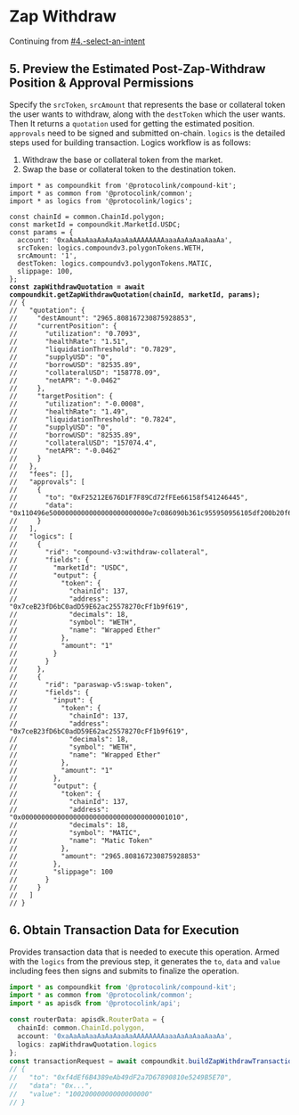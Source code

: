 # Zap Withdraw

Continuing from [#4.-select-an-intent](./#4.-select-an-intent "mention")

## 5. Preview the Estimated Post-Zap-Withdraw Position & Approval  Permissions

Specify the `srcToken`, `srcAmount` that represents the base or collateral token the user wants to withdraw, along with the `destToken` which the user wants. Then It returns a `quotation` used for getting the estimated position. `approvals` need to be signed and submitted on-chain. `logics` is the detailed steps used for building transaction. Logics workflow is as follows:

1. Withdraw the base or collateral token from the market.
2. Swap the base or collateral token to the destination token.

<pre class="language-typescript"><code class="lang-typescript">import * as compoundkit from '@protocolink/compound-kit';
import * as common from '@protocolink/common';
import * as logics from '@protocolink/logics';

const chainId = common.ChainId.polygon;
const marketId = compoundkit.MarketId.USDC;
const params = {
  account: '0xaAaAaAaaAaAaAaaAaAAAAAAAAaaaAaAaAaaAaaAa',
  srcToken: logics.compoundv3.polygonTokens.WETH,
  srcAmount: '1',
  destToken: logics.compoundv3.polygonTokens.MATIC,
  slippage: 100,
};
<strong>const zapWithdrawQuotation = await compoundkit.getZapWithdrawQuotation(chainId, marketId, params);
</strong>// {
//   "quotation": {
//     "destAmount": "2965.808167230875928853",
//     "currentPosition": {
//       "utilization": "0.7093",
//       "healthRate": "1.51",
//       "liquidationThreshold": "0.7829",
//       "supplyUSD": "0",
//       "borrowUSD": "82535.89",
//       "collateralUSD": "158778.09",
//       "netAPR": "-0.0462"
//     },
//     "targetPosition": {
//       "utilization": "-0.0008",
//       "healthRate": "1.49",
//       "liquidationThreshold": "0.7824",
//       "supplyUSD": "0",
//       "borrowUSD": "82535.89",
//       "collateralUSD": "157074.4",
//       "netAPR": "-0.0462"
//     }
//   },
//   "fees": [],
//   "approvals": [
//     {
//       "to": "0xF25212E676D1F7F89Cd72fFEe66158f541246445",
//       "data": "0x110496e5000000000000000000000000e7c086090b361c955950956105df200b20f66d700000000000000000000000000000000000000000000000000000000000000001"
//     }
//   ],
//   "logics": [
//     {
//       "rid": "compound-v3:withdraw-collateral",
//       "fields": {
//         "marketId": "USDC",
//         "output": {
//           "token": {
//             "chainId": 137,
//             "address": "0x7ceB23fD6bC0adD59E62ac25578270cFf1b9f619",
//             "decimals": 18,
//             "symbol": "WETH",
//             "name": "Wrapped Ether"
//           },
//           "amount": "1"
//         }
//       }
//     },
//     {
//       "rid": "paraswap-v5:swap-token",
//       "fields": {
//         "input": {
//           "token": {
//             "chainId": 137,
//             "address": "0x7ceB23fD6bC0adD59E62ac25578270cFf1b9f619",
//             "decimals": 18,
//             "symbol": "WETH",
//             "name": "Wrapped Ether"
//           },
//           "amount": "1"
//         },
//         "output": {
//           "token": {
//             "chainId": 137,
//             "address": "0x0000000000000000000000000000000000001010",
//             "decimals": 18,
//             "symbol": "MATIC",
//             "name": "Matic Token"
//           },
//           "amount": "2965.808167230875928853"
//         },
//         "slippage": 100
//       }
//     }
//   ]
// }
</code></pre>

## 6. Obtain Transaction Data for Execution

Provides transaction data that is needed to execute this operation. Armed with the `logics` from the previous step, it generates the `to`, `data` and `value` including fees then signs and submits to finalize the operation.

```typescript
import * as compoundkit from '@protocolink/compound-kit';
import * as common from '@protocolink/common';
import * as apisdk from '@protocolink/api';

const routerData: apisdk.RouterData = {
  chainId: common.ChainId.polygon,
  account: '0xaAaAaAaaAaAaAaaAaAAAAAAAAaaaAaAaAaaAaaAa',
  logics: zapWithdrawQuotation.logics
};
const transactionRequest = await compoundkit.buildZapWithdrawTransactionRequest(routerData);
// {
//   "to": "0xf4dEf6B4389eAb49dF2a7D67890810e5249B5E70",
//   "data": "0x...",
//   "value": "10020000000000000000"
// }
```

